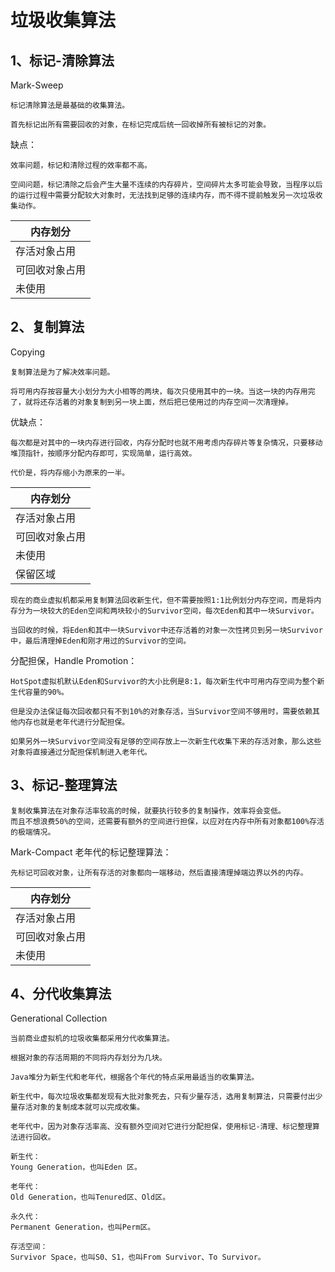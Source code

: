 # 垃圾收集算法

## 1、标记-清除算法
Mark-Sweep
```
标记清除算法是最基础的收集算法。

首先标记出所有需要回收的对象，在标记完成后统一回收掉所有被标记的对象。
```

缺点：
```
效率问题，标记和清除过程的效率都不高。

空间问题，标记清除之后会产生大量不连续的内存碎片，空间碎片太多可能会导致，当程序以后的运行过程中需要分配较大对象时，无法找到足够的连续内存，而不得不提前触发另一次垃圾收集动作。
```
|内存划分|
|----|
|存活对象占用|
|可回收对象占用|
|未使用|

## 2、复制算法
Copying
```
复制算法是为了解决效率问题。

将可用内存按容量大小划分为大小相等的两块，每次只使用其中的一块。当这一块的内存用完了，就将还存活着的对象复制到另一块上面，然后把已使用过的内存空间一次清理掉。
```
优缺点：
```
每次都是对其中的一块内存进行回收，内存分配时也就不用考虑内存碎片等复杂情况，只要移动堆顶指针，按顺序分配内存即可，实现简单，运行高效。

代价是，将内存缩小为原来的一半。
```

|内存划分|
|----|
|存活对象占用|
|可回收对象占用|
|未使用|
|保留区域|



```
现在的商业虚拟机都采用复制算法回收新生代，但不需要按照1:1比例划分内存空间，而是将内存分为一块较大的Eden空间和两块较小的Survivor空间，每次Eden和其中一块Survivor。

当回收的时候，将Eden和其中一块Survivor中还存活着的对象一次性拷贝到另一块Survivor中，最后清理掉Eden和刚才用过的Survivor的空间。
```


分配担保，Handle Promotion：
```
HotSpot虚拟机默认Eden和Survivor的大小比例是8:1，每次新生代中可用内存空间为整个新生代容量的90%。

但是没办法保证每次回收都只有不到10%的对象存活，当Survivor空间不够用时，需要依赖其他内存也就是老年代进行分配担保。

如果另外一块Survivor空间没有足够的空间存放上一次新生代收集下来的存活对象，那么这些对象将直接通过分配担保机制进入老年代。
```
## 3、标记-整理算法

```
复制收集算法在对象存活率较高的时候，就要执行较多的复制操作，效率将会变低。
而且不想浪费50%的空间，还需要有额外的空间进行担保，以应对在内存中所有对象都100%存活的极端情况。
```

Mark-Compact
老年代的标记整理算法：
```
先标记可回收对象，让所有存活的对象都向一端移动，然后直接清理掉端边界以外的内存。
```
|内存划分|
|----|
|存活对象占用|
|可回收对象占用|
|未使用|

## 4、分代收集算法

Generational Collection
```
当前商业虚拟机的垃圾收集都采用分代收集算法。

根据对象的存活周期的不同将内存划分为几块。

Java堆分为新生代和老年代，根据各个年代的特点采用最适当的收集算法。
```
```
新生代中，每次垃圾收集都发现有大批对象死去，只有少量存活，选用复制算法，只需要付出少量存活对象的复制成本就可以完成收集。

老年代中，因为对象存活率高、没有额外空间对它进行分配担保，使用标记-清理、标记整理算法进行回收。
```

```
新生代：
Young Generation，也叫Eden 区。

老年代：
Old Generation，也叫Tenured区、Old区。

永久代：
Permanent Generation，也叫Perm区。

存活空间：
Survivor Space，也叫S0、S1，也叫From Survivor、To Survivor。
```

